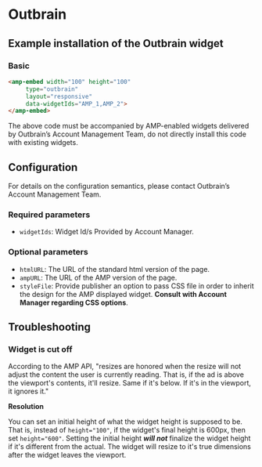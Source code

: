 <!---
Copyright 2015 The AMP HTML Authors. All Rights Reserved.

Licensed under the Apache License, Version 2.0 (the "License");
you may not use this file except in compliance with the License.
You may obtain a copy of the License at

      http://www.apache.org/licenses/LICENSE-2.0

Unless required by applicable law or agreed to in writing, software
distributed under the License is distributed on an "AS-IS" BASIS,
WITHOUT WARRANTIES OR CONDITIONS OF ANY KIND, either express or implied.
See the License for the specific language governing permissions and
limitations under the License.
-->

# Outbrain

## Example installation of the Outbrain widget

### Basic

```html
<amp-embed width="100" height="100"
     type="outbrain"
     layout="responsive"
     data-widgetIds="AMP_1,AMP_2">
</amp-embed>
```

The above code must be accompanied by AMP-enabled widgets delivered by Outbrain’s Account Management Team, do not directly install this code with existing widgets.

## Configuration

For details on the configuration semantics, please contact Outbrain’s Account Management Team.

### Required parameters

- `widgetIds`: Widget Id/s Provided by Account Manager.

### Optional parameters

- `htmlURL`: The URL of the standard html version of the page.
- `ampURL`: The URL of the AMP version of the page.
- `styleFile`: Provide publisher an option to pass CSS file in order to inherit the design for the AMP displayed widget. **Consult with Account Manager regarding CSS options**.

## Troubleshooting 

### Widget is cut off

According to the AMP API, "resizes are honored when the resize will not adjust the content the user is currently reading.  That is, if the ad is above the viewport's contents, it'll resize. Same if it's below. If it's in the viewport, it ignores it."

**Resolution**

 You can set an initial height of what the widget height is supposed to be. That is, instead of `height="100"`, if the widget's final height is 600px, then set `height="600"`. Setting the initial height ***will not*** finalize the widget height if it's different from the actual. The widget will resize to it's true dimensions after the widget leaves the viewport.

